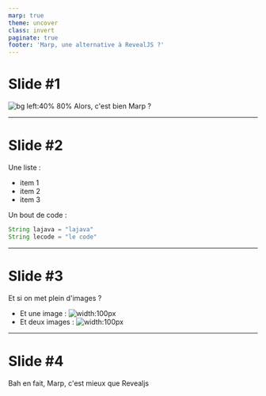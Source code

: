 ```yaml
---
marp: true
theme: uncover
class: invert
paginate: true
footer: 'Marp, une alternative à RevealJS ?'
---
```


# **Slide #1** 

![bg left:40% 80%](https://upload.wikimedia.org/wikipedia/commons/a/ab/Android_O_Preview_Logo.png)
Alors, c'est bien Marp ? 
<!--
Notes de présentation de la première slide
-->

---

# Slide #2

Une liste : 
- item 1
- item 2
- item 3

Un bout de code : 
```java
String lajava = "lajava"
String lecode = "le code"
```

<!--
Notes de présentation de la deuxième slide
-->

---

# Slide #3

Et si on met plein d'images ?

- Et une image : ![width:100px](https://upload.wikimedia.org/wikipedia/commons/a/ab/Android_O_Preview_Logo.png)
- Et deux images : ![width:100px](https://upload.wikimedia.org/wikipedia/commons/a/ab/Android_O_Preview_Logo.png)

---

# Slide #4

Bah en fait, Marp, c'est mieux que Revealjs